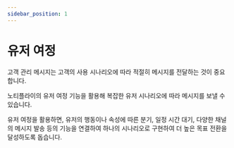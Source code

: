 ```yaml
---
sidebar_position: 1
---
```


# 유저 여정

고객 관리 메시지는 고객의 사용 시나리오에 따라 적절히 메시지를 전달하는 것이 중요합니다. 

노티플라이의 유저 여정 기능을 활용해 복잡한 유저 시나리오에 따라 메시지를 보낼 수 있습니다. 

유저 여정을 활용하면, 유저의 행동이나 속성에 따른 분기, 일정 시간 대기, 다양한 채널의 메시지 발송 등의 기능을 연결하여 하나의 시나리오로 구현하여 더 높은 목표 전환을 달성하도록 돕습니다.